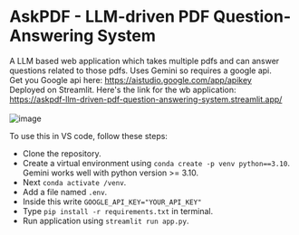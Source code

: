 # AskPDF - LLM-driven PDF Question-Answering System

A LLM based web application which takes multiple pdfs and can answer questions related to those pdfs. Uses Gemini so requires a google api. <br /> 
Get you Google api here: https://aistudio.google.com/app/apikey <br />
Deployed on Streamlit. Here's the link for the wb application: <br />
https://askpdf-llm-driven-pdf-question-answering-system.streamlit.app/  <br />
<br />
![image](https://github.com/Animesh452/AskPDF-LLM-driven-PDF-Question-Answering-System/assets/68946005/4c85c8b7-aef6-4840-853c-e57b57708a39) <br />

To use this in VS code, follow these steps:
* Clone the repository.
* Create a virtual environment using `conda create -p venv python==3.10`. Gemini works well with python version >= 3.10.
* Next `conda activate /venv`.
* Add a file named `.env`.
* Inside this write `GOOGLE_API_KEY="YOUR_API_KEY"`
* Type `pip install -r requirements.txt` in terminal.
* Run application using `streamlit run app.py`.
